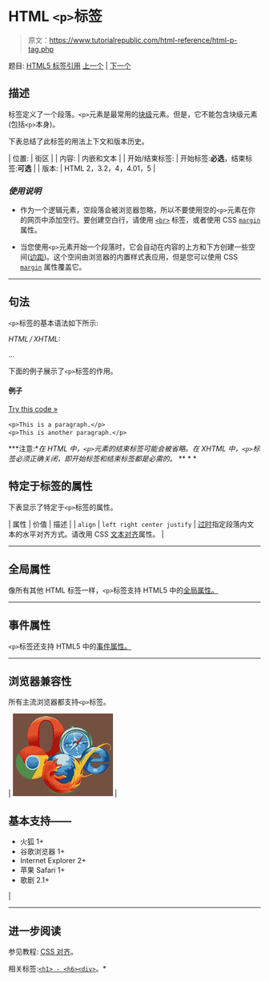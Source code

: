 # HTML `<p>`标签

> 原文：<https://www.tutorialrepublic.com/html-reference/html-p-tag.php>

题目: [HTML5 标签引用](html5-tags.php) [上一个](html5-output-tag.php) | [下一个](html-param-tag.php)

## 描述

标签定义了一个段落。`<p>`元素是最常用的[块级](../css-tutorial/css-visual-formatting.php#block-level)元素。但是，它不能包含块级元素(包括`<p>`本身)。

下表总结了此标签的用法上下文和版本历史。

| 位置: | 街区 |
| 内容: | 内嵌和文本 |
| 开始/结束标签: | 开始标签:**必选**，结束标签:**可选** |
| 版本: | HTML 2，3.2，4，4.01，5 |

### *使用说明*

*   作为一个逻辑元素，空段落会被浏览器忽略，所以不要使用空的`<p>`元素在你的网页中添加空行。要创建空白行，请使用 [`<br>`](html-br-tag.php) 标签，或者使用 CSS [`margin`](../css-reference/css-margin-property.php) 属性。

*   当您使用`<p>`元素开始一个段落时，它会自动在内容的上方和下方创建一些空间([边距](../css-tutorial/css-margin.php))。这个空间由浏览器的内置样式表应用，但是您可以使用 CSS [`margin`](../css-reference/css-margin-property.php) 属性覆盖它。

* * *

## 句法

`<p>`标签的基本语法如下所示:

*HTML / XHTML:* <p> ... </p>

下面的例子展示了`<p>`标签的作用。

#### 例子

[Try this code »](../codelab.php?topic=html&file=p-tag "Try this code using online Editor")

```
<p>This is a paragraph.</p>
<p>This is another paragraph.</p>
```

 ***注意:**在 HTML 中，`<p>`元素的结束标签可能会被省略。在 XHTML 中，`<p>`标签必须正确关闭，即开始标签和结束标签都是必需的。*  ** * *

## 特定于标签的属性

下表显示了特定于`<p>`标签的属性。

| 属性 | 价值 | 描述 |
| `align` | `left
right
center
justify` | [过时](../definitions.php#obsolete "Not supported in HTML5")指定段落内文本的水平对齐方式。请改用 CSS [文本对齐](../css-reference/css-text-align-property.php)属性。 |

* * *

## 全局属性

像所有其他 HTML 标签一样，`<p>`标签支持 HTML5 中的[全局属性。](html5-global-attributes.php)

* * *

## 事件属性

`<p>`标签还支持 HTML5 中的[事件属性。](html5-event-attributes.php)

* * *

## 浏览器兼容性

所有主流浏览器都支持`<p>`标签。

| ![Browsers Icon](img/e9331123c77668c1832e541c2fca1002.png) | 

## 基本支持——

*   火狐 1+
*   谷歌浏览器 1+
*   Internet Explorer 2+
*   苹果 Safari 1+
*   歌剧 2.1+

 |

* * *

## 进一步阅读

参见教程: [CSS 对齐](../css-tutorial/css-alignment.php)。

相关标签:[`<h1> - <h6>`](html-headings-tag.php)[`<div>`](html-div-tag.php)。*